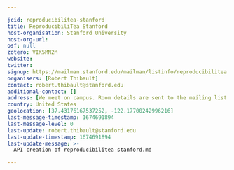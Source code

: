 ```yaml
---

jcid: reproducibilitea-stanford
title: ReproducibiliTea Stanford
host-organisation: Stanford University
host-org-url: 
osf: null
zotero: VIK5MN2M
website: 
twitter: 
signup: https://mailman.stanford.edu/mailman/listinfo/reproducibilitea
organisers: [Robert Thibault]
contact: robert.thibault@stanford.edu
additional-contact: []
address: [We meet on campus. Room details are sent to the mailing list before each meeting.]
country: United States
geolocation: [37.43176167537252, -122.17700242996216]
last-message-timestamp: 1674691894
last-message-level: 0
last-update: robert.thibault@stanford.edu
last-update-timestamp: 1674691894
last-update-message: >-
  API creation of reproducibilitea-stanford.md

---
```



